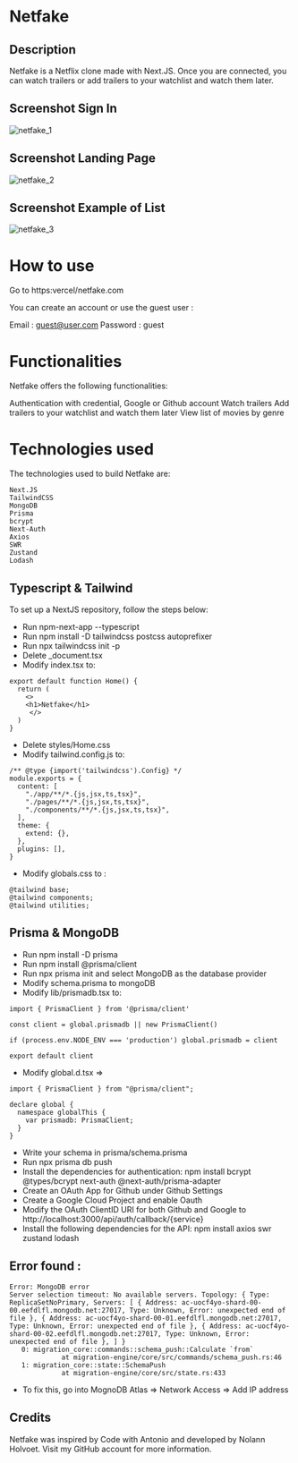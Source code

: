 # Netfake


## Description
Netfake is a Netflix clone made with Next.JS. Once you are connected, you can watch trailers or add trailers to your watchlist and watch them later.

## Screenshot Sign In
![netfake_1](https://user-images.githubusercontent.com/62303354/230506283-ef457a88-db13-41c9-882e-84b8a4df3485.png)

## Screenshot  Landing Page 

![netfake_2](https://user-images.githubusercontent.com/62303354/230506339-db5ef29c-9bfe-4947-8e8e-c02c87c6a947.png)

## Screenshot Example of List

![netfake_3](https://user-images.githubusercontent.com/62303354/230506379-91888153-a6b9-4466-af79-3868808a0a05.png)

# How to use

Go to https:vercel/netfake.com

You can create an account or use the guest user :

Email : guest@user.com
Password : guest
# Functionalities

Netfake offers the following functionalities:

Authentication with credential, Google or Github account
Watch trailers
Add trailers to your watchlist and watch them later
View list of movies by genre

# Technologies used

The technologies used to build Netfake are:

    Next.JS
    TailwindCSS
    MongoDB
    Prisma
    bcrypt
    Next-Auth
    Axios
    SWR
    Zustand
    Lodash



## Typescript & Tailwind

To set up a NextJS repository, follow the steps below:

  * Run npm-next-app --typescript
  * Run npm install -D tailwindcss postcss autoprefixer
  * Run npx tailwindcss init -p
  * Delete _document.tsx
  * Modify index.tsx to:
  
```
export default function Home() {
  return (
    <>
    <h1>Netfake</h1>
     </>
  )
}
```
  * Delete styles/Home.css
  * Modify tailwind.config.js to:
```
/** @type {import('tailwindcss').Config} */
module.exports = {
  content: [
    "./app/**/*.{js,jsx,ts,tsx}",
    "./pages/**/*.{js,jsx,ts,tsx}",
    "./components/**/*.{js,jsx,ts,tsx}",
  ],
  theme: {
    extend: {},
  },
  plugins: [],
}
```
  * Modify globals.css to : 
```
@tailwind base;
@tailwind components;
@tailwind utilities;
```

## Prisma & MongoDB

  * Run npm install -D prisma
  * Run npm install @prisma/client
  * Run npx prisma init and select MongoDB as the database provider
  * Modify schema.prisma to mongoDB
  * Modify lib/prismadb.tsx to:
```
import { PrismaClient } from '@prisma/client'

const client = global.prismadb || new PrismaClient()

if (process.env.NODE_ENV === 'production') global.prismadb = client

export default client
```

  * Modify global.d.tsx => 
```
import { PrismaClient } from "@prisma/client";

declare global {
  namespace globalThis {
    var prismadb: PrismaClient;
  }
}
```

  * Write your schema in prisma/schema.prisma
  * Run npx prisma db push
  * Install the dependencies for authentication: npm install bcrypt @types/bcrypt next-auth @next-auth/prisma-adapter
  * Create an OAuth App for Github under Github Settings
  * Create a Google Cloud Project and enable Oauth
  * Modify the OAuth ClientID URI for both Github and Google to http://localhost:3000/api/auth/callback/{service}
  * Install the following dependencies for the API: npm install axios swr zustand lodash


## Error found :
```
Error: MongoDB error
Server selection timeout: No available servers. Topology: { Type: ReplicaSetNoPrimary, Servers: [ { Address: ac-uocf4yo-shard-00-00.eefdlfl.mongodb.net:27017, Type: Unknown, Error: unexpected end of file }, { Address: ac-uocf4yo-shard-00-01.eefdlfl.mongodb.net:27017, Type: Unknown, Error: unexpected end of file }, { Address: ac-uocf4yo-shard-00-02.eefdlfl.mongodb.net:27017, Type: Unknown, Error: unexpected end of file }, ] }
   0: migration_core::commands::schema_push::Calculate `from`
             at migration-engine/core/src/commands/schema_push.rs:46
   1: migration_core::state::SchemaPush
             at migration-engine/core/src/state.rs:433

```
* To fix this, go into MognoDB Atlas => Network Access => Add IP address

## Credits

Netfake was inspired by Code with Antonio and developed by Nolann Holvoet. Visit my GitHub account for more information.

